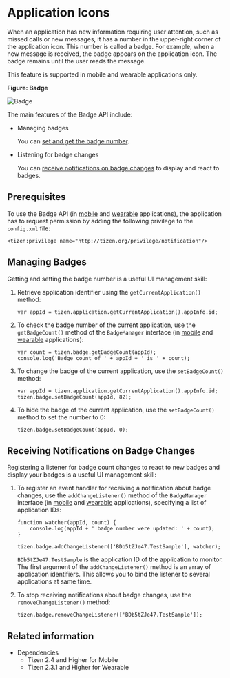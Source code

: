 # Application Icons

When an application has new information requiring user attention, such as missed calls or new messages, it has a number in the upper-right corner of the application icon. This number is called a badge. For example, when a new message is received, the badge appears on the application icon. The badge remains until the user reads the message.

This feature is supported in mobile and wearable applications only.

**Figure: Badge**

![Badge](./media/badge.png)

The main features of the Badge API include:

- Managing badges  

  You can [set and get the badge number](#managing-badges).

- Listening for badge changes  

  You can [receive notifications on badge changes](#receiving-notifications-on-badge-changes) to display and react to badges.

## Prerequisites

To use the Badge API (in [mobile](../../api/latest/device_api/mobile/tizen/badge.html) and [wearable](../../api/latest/device_api/wearable/tizen/badge.html) applications), the application has to request permission by adding the following privilege to the `config.xml` file:

```
<tizen:privilege name="http://tizen.org/privilege/notification"/>
```

## Managing Badges

Getting and setting the badge number is a useful UI management skill:

1. Retrieve application identifier using the `getCurrentApplication()` method:

   ```
   var appId = tizen.application.getCurrentApplication().appInfo.id;
   ```

2. To check the badge number of the current application, use the `getBadgeCount()` method of the `BadgeManager` interface (in [mobile](../../api/latest/device_api/mobile/tizen/badge.html#BadgeManager) and [wearable](../../api/latest/device_api/wearable/tizen/badge.html#BadgeManager) applications):

   ```
   var count = tizen.badge.getBadgeCount(appId);
   console.log('Badge count of ' + appId + ' is ' + count);
   ```

3. To change the badge of the current application, use the `setBadgeCount()` method:

   ```
   var appId = tizen.application.getCurrentApplication().appInfo.id;
   tizen.badge.setBadgeCount(appId, 82);
   ```

4. To hide the badge of the current application, use the `setBadgeCount()` method to set the number to 0:

   ```
   tizen.badge.setBadgeCount(appId, 0);
   ```

## Receiving Notifications on Badge Changes

Registering a listener for badge count changes to react to new badges and display your badges is a useful UI management skill:

1. To register an event handler for receiving a notification about badge changes, use the `addChangeListener()` method of the `BadgeManager` interface (in [mobile](../../api/latest/device_api/mobile/tizen/badge.html#BadgeManager) and [wearable](../../api/latest/device_api/wearable/tizen/badge.html#BadgeManager) applications), specifying a list of application IDs:

   ```
   function watcher(appId, count) {
       console.log(appId + ' badge number were updated: ' + count);
   }

   tizen.badge.addChangeListener(['BDb5tZJe47.TestSample'], watcher);
   ```

   `BDb5tZJe47.TestSample` is the application ID of the application to monitor. The first argument of the `addChangeListener()` method is an array of application identifiers. This allows you to bind the listener to several applications at same time.

2. To stop receiving notifications about badge changes, use the `removeChangeListener()` method:

   ```
   tizen.badge.removeChangeListener(['BDb5tZJe47.TestSample']);
   ```


## Related information
* Dependencies
   - Tizen 2.4 and Higher for Mobile
   - Tizen 2.3.1 and Higher for Wearable
